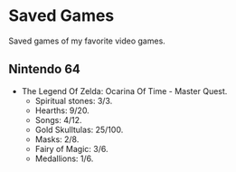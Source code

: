 # Saved Games
Saved games of my favorite video games.

## Nintendo 64
* The Legend Of Zelda: Ocarina Of Time - Master Quest.
  * Spiritual stones: 3/3.
  * Hearths: 9/20.
  * Songs: 4/12.
  * Gold Skulltulas: 25/100.
  * Masks: 2/8.
  * Fairy of Magic: 3/6.
  * Medallions: 1/6.